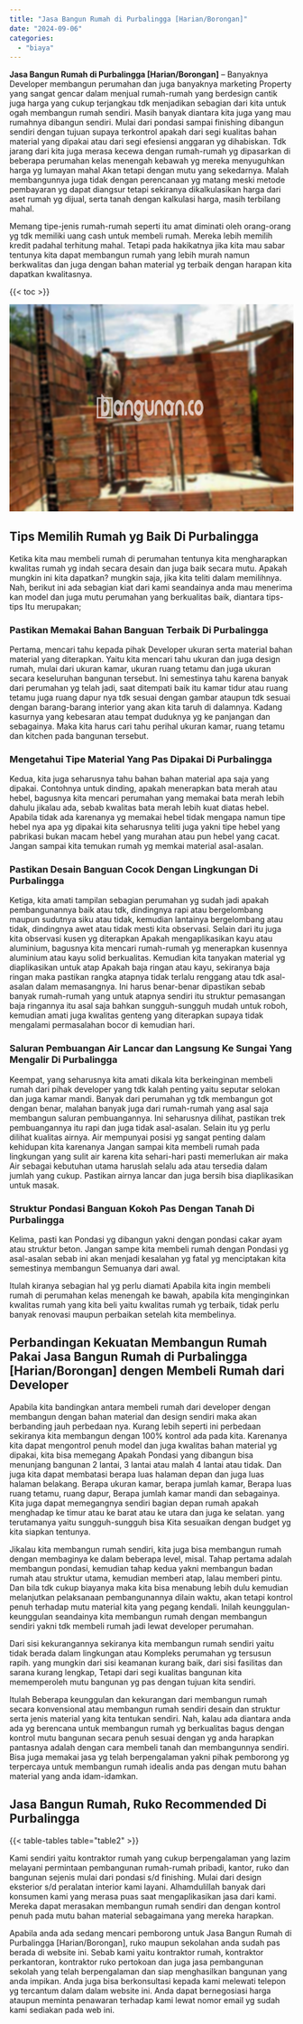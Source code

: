 ```yaml
---
title: "Jasa Bangun Rumah di Purbalingga [Harian/Borongan]"
date: "2024-09-06"
categories: 
  - "biaya"
---
```


**Jasa Bangun Rumah di Purbalingga \[Harian/Borongan\]** – Banyaknya Developer membangun perumahan dan juga banyaknya marketing Property yang sangat gencar dalam menjual rumah-rumah yang berdesign cantik juga harga yang cukup terjangkau tdk menjadikan sebagian dari kita untuk ogah membangun rumah sendiri. Masih banyak diantara kita juga yang mau rumahnya dibangun sendiri. Mulai dari pondasi sampai finishing dibangun sendiri dengan tujuan supaya terkontrol apakah dari segi kualitas bahan material yang dipakai atau dari segi efesiensi anggaran yg dihabiskan. Tdk jarang dari kita juga merasa kecewa dengan rumah-rumah yg dipasarkan di beberapa perumahan kelas menengah kebawah yg mereka menyuguhkan harga yg lumayan mahal Akan tetapi dengan mutu yang sekedarnya. Malah membangunnya juga tidak dengan perencanaan yg matang meski metode pembayaran yg dapat diangsur tetapi sekiranya dikalkulasikan harga dari aset rumah yg dijual, serta tanah dengan kalkulasi harga, masih terbilang mahal.

Memang tipe-jenis rumah-rumah seperti itu amat diminati oleh orang-orang yg tdk memiliki uang cash untuk membeli rumah. Mereka lebih memilih kredit padahal terhitung mahal. Tetapi pada hakikatnya jika kita mau sabar tentunya kita dapat membangun rumah yang lebih murah namun berkwalitas dan juga dengan bahan material yg terbaik dengan harapan kita dapatkan kwalitasnya.

{{< toc >}}

![Jasa Bangun Rumah di Purbalingga [Harian/Borongan]](/images/borong-bangunan-29.png)

## Tips Memilih Rumah yg Baik Di Purbalingga

Ketika kita mau membeli rumah di perumahan tentunya kita mengharapkan kwalitas rumah yg indah secara desain dan juga baik secara mutu. Apakah mungkin ini kita dapatkan? mungkin saja, jika kita teliti dalam memilihnya. Nah, berikut ini ada sebagian kiat dari kami seandainya anda mau menerima kan model dan juga mutu perumahan yang berkualitas baik, diantara tips-tips Itu merupakan;

### Pastikan Memakai Bahan Banguan Terbaik Di Purbalingga

Pertama, mencari tahu kepada pihak Developer ukuran serta material bahan material yang diterapkan. Yaitu kita mencari tahu ukuran dan juga design rumah, mulai dari ukuran kamar, ukuran ruang tetamu dan juga ukuran secara keseluruhan bangunan tersebut. Ini semestinya tahu karena banyak dari perumahan yg telah jadi, saat ditempati baik itu kamar tidur atau ruang tetamu juga ruang dapur nya tdk sesuai dengan gambar ataupun tdk sesuai dengan barang-barang interior yang akan kita taruh di dalamnya. Kadang kasurnya yang kebesaran atau tempat duduknya yg ke panjangan dan sebagainya. Maka kita harus cari tahu perihal ukuran kamar, ruang tetamu dan kitchen pada bangunan tersebut.

### Mengetahui Tipe Material Yang Pas Dipakai Di Purbalingga

Kedua, kita juga seharusnya tahu bahan bahan material apa saja yang dipakai. Contohnya untuk dinding, apakah menerapkan bata merah atau hebel, bagusnya kita mencari perumahan yang memakai bata merah lebih dahulu jikalau ada, sebab kwalitas bata merah lebih kuat diatas hebel. Apabila tidak ada karenanya yg memakai hebel tidak mengapa namun tipe hebel nya apa yg dipakai kita seharusnya teliti juga yakni tipe hebel yang pabrikasi bukan macam hebel yang murahan atau pun hebel yang cacat. Jangan sampai kita temukan rumah yg memkai material asal-asalan.

### Pastikan Desain Banguan Cocok Dengan Lingkungan Di Purbalingga

Ketiga, kita amati tampilan sebagian perumahan yg sudah jadi apakah pembangunannya baik atau tdk, dindingnya rapi atau bergelombang maupun sudutnya siku atau tidak, kemudian lantainya bergelombang atau tidak, dindingnya awet atau tidak mesti kita observasi. Selain dari itu juga kita observasi kusen yg diterapkan Apakah mengaplikasikan kayu atau aluminium, bagusnya kita mencari rumah-rumah yg menerapkan kusennya aluminium atau kayu solid berkualitas. Kemudian kita tanyakan material yg diaplikasikan untuk atap Apakah baja ringan atau kayu, sekiranya baja ringan maka pastikan rangka atapnya tidak terlalu renggang atau tdk asal-asalan dalam memasangnya. Ini harus benar-benar dipastikan sebab banyak rumah-rumah yang untuk atapnya sendiri itu struktur pemasangan baja ringannya itu asal saja bahkan sungguh-sungguh mudah untuk roboh, kemudian amati juga kwalitas genteng yang diterapkan supaya tidak mengalami permasalahan bocor di kemudian hari.

### Saluran Pembuangan Air Lancar dan Langsung Ke Sungai Yang Mengalir Di Purbalingga

Keempat, yang seharusnya kita amati dikala kita berkeinginan membeli rumah dari pihak developer yang tdk kalah penting yaitu seputar selokan dan juga kamar mandi. Banyak dari perumahan yg tdk membangun got dengan benar, malahan banyak juga dari rumah-rumah yang asal saja membangun saluran pembuangannya. Ini seharusnya dilihat, pastikan trek pembuangannya itu rapi dan juga tidak asal-asalan. Selain itu yg perlu dilihat kualitas airnya. Air mempunyai posisi yg sangat penting dalam kehidupan kita karenanya Jangan sampai kita membeli rumah pada lingkungan yang sulit air karena kita sehari-hari pasti memerlukan air maka Air sebagai kebutuhan utama haruslah selalu ada atau tersedia dalam jumlah yang cukup. Pastikan airnya lancar dan juga bersih bisa diaplikasikan untuk masak.

### Struktur Pondasi Banguan Kokoh Pas Dengan Tanah Di Purbalingga

Kelima, pasti kan Pondasi yg dibangun yakni dengan pondasi cakar ayam atau struktur beton. Jangan sampe kita membeli rumah dengan Pondasi yg asal-asalan sebab ini akan menjadi kesalahan yg fatal yg menciptakan kita semestinya membangun Semuanya dari awal.

Itulah kiranya sebagian hal yg perlu diamati Apabila kita ingin membeli rumah di perumahan kelas menengah ke bawah, apabila kita menginginkan kwalitas rumah yang kita beli yaitu kwalitas rumah yg terbaik, tidak perlu banyak renovasi maupun perbaikan setelah kita membelinya.

## Perbandingan Kekuatan Membangun Rumah Pakai Jasa Bangun Rumah di Purbalingga \[Harian/Borongan\] dengen Membeli Rumah dari Developer

Apabila kita bandingkan antara membeli rumah dari developer dengan membangun dengan bahan material dan design sendiri maka akan berbanding jauh perbedaan nya. Kurang lebih seperti ini perbedaan sekiranya kita membangun dengan 100% kontrol ada pada kita. Karenanya kita dapat mengontrol penuh model dan juga kwalitas bahan material yg dipakai, kita bisa memegang Apakah Pondasi yang dibangun bisa menunjang bangunan 2 lantai, 3 lantai atau malah 4 lantai atau tidak. Dan juga kita dapat membatasi berapa luas halaman depan dan juga luas halaman belakang. Berapa ukuran kamar, berapa jumlah kamar, Berapa luas ruang tetamu, ruang dapur, Berapa jumlah kamar mandi dan sebagainya. Kita juga dapat memegangnya sendiri bagian depan rumah apakah menghadap ke timur atau ke barat atau ke utara dan juga ke selatan. yang terutamanya yaitu sungguh-sungguh bisa Kita sesuaikan dengan budget yg kita siapkan tentunya.

Jikalau kita membangun rumah sendiri, kita juga bisa membangun rumah dengan membaginya ke dalam beberapa level, misal. Tahap pertama adalah membangun pondasi, kemudian tahap kedua yakni membangun badan rumah atau struktur utama, kemudian memberi atap, lalau memberi pintu. Dan bila tdk cukup biayanya maka kita bisa menabung lebih dulu kemudian melanjutkan pelaksanaan pembangunannya dilain waktu, akan tetapi kontrol penuh terhadap mutu material kita yang pegang kendali. Inilah keunggulan-keunggulan seandainya kita membangun rumah dengan membangun sendiri yakni tdk membeli rumah jadi lewat developer perumahan.

Dari sisi kekurangannya sekiranya kita membangun rumah sendiri yaitu tidak berada dalam lingkungan atau Kompleks perumahan yg tersusun rapih. yang mungkin dari sisi keamanan kurang baik, dari sisi fasilitas dan sarana kurang lengkap, Tetapi dari segi kualitas bangunan kita mememperoleh mutu bangunan yg pas dengan tujuan kita sendiri.

Itulah Beberapa keunggulan dan kekurangan dari membangun rumah secara konvensional atau membangun rumah sendiri desain dan struktur serta jenis material yang kita tentukan sendiri. Nah, kalau ada diantara anda ada yg berencana untuk membangun rumah yg berkualitas bagus dengan kontrol mutu bangunan secara penuh sesuai dengan yg anda harapkan pantasnya adalah dengan cara membeli tanah dan membangunnya sendiri. Bisa juga memakai jasa yg telah berpengalaman yakni pihak pemborong yg terpercaya untuk membangun rumah idealis anda pas dengan mutu bahan material yang anda idam-idamkan.

## Jasa Bangun Rumah, Ruko Recommended Di Purbalingga

{{< table-tables table="table2" >}}

Kami sendiri yaitu kontraktor rumah yang cukup berpengalaman yang lazim melayani permintaan pembangunan rumah-rumah pribadi, kantor, ruko dan bangunan sejenis mulai dari pondasi s/d finishing. Mulai dari design eksterior s/d peralatan interior kami layani. Alhamdulillah banyak dari konsumen kami yang merasa puas saat mengaplikasikan jasa dari kami. Mereka dapat merasakan membangun rumah sendiri dan dengan kontrol penuh pada mutu bahan material sebagaimana yang mereka harapkan.

Apabila anda ada sedang mencari pemborong untuk Jasa Bangun Rumah di Purbalingga \[Harian/Borongan\], ruko maupun sekolahan anda sudah pas berada di website ini. Sebab kami yaitu kontraktor rumah, kontraktor perkantoran, kontraktor ruko pertokoan dan juga jasa pembangunan sekolah yang telah berpengalaman dan siap menghasilkan bangunan yang anda impikan. Anda juga bisa berkonsultasi kepada kami melewati telepon yg tercantum dalam dalam website ini. Anda dapat bernegosiasi harga ataupun meminta penawaran terhadap kami lewat nomor email yg sudah kami sediakan pada web ini.
